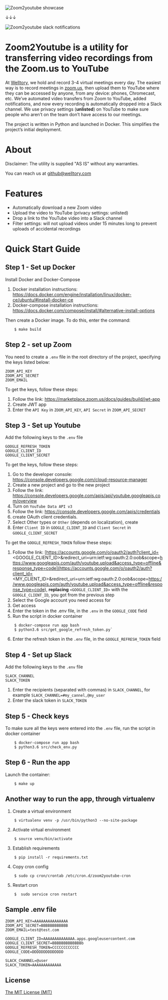 ![Zoom2youtube showcase](http://i.imgur.com/snCLd13.gif)

↓↓↓

![Zoom2youtube slack notifications](http://i.imgur.com/2nxeNBG.png)

# Zoom2Youtube is a utility for transferring video recordings from the Zoom.us to YouTube

At [Welltory](https://welltory.com), we hold and record 3-4 virtual meetings every day. The easiest way is to record meetings in [zoom.us](https://zoom.us), then upload them to YouTube where they can be accessed by anyone, from any device: phones, Chromecast, etc. We’ve automated video transfers from Zoom to YouTube, added notifications, and now every recording is automatically dropped into a Slack channel. We use privacy settings (**unlisted**) on YouTube to make sure people who aren’t on the team don’t have access to our meetings.

The project is written in Python and launched in Docker. This simplifies the project’s initial deployment.

# About

Disclaimer: The utility is supplied "AS IS" without any warranties.

You can reach us at github@welltory.com

# Features

- Automatically download a new Zoom video
- Upload the video to YouTube (privacy settings: unlisted)
- Drop a link to the YouTube video into a Slack channel
- Filter settings: will not upload videos under 15 minutes long to prevent uploads of accidental recordings


Quick Start Guide
=========

Step 1 - Set up Docker
------------------------

Install Docker and Docker-Compose

1. Docker installation instructions: https://docs.docker.com/engine/installation/linux/docker-ce/ubuntu/#install-docker-ce
2. Docker-compose installation instructions: https://docs.docker.com/compose/install/#alternative-install-options

Then create a Docker image. To do this, enter the command:

```
    $ make build
```


Step 2 - set up Zoom
----------------------

You need to create a `.env` file in the root directory of the project, specifying the keys listed below:

    ZOOM_API_KEY
    ZOOM_API_SECRET
    ZOOM_EMAIL

To get the keys, follow these steps:
1. Follow the link: https://marketplace.zoom.us/docs/guides/build/jwt-app
2. Create JWT app
3. Enter the `API Key` in `ZOOM_API_KEY`, `API Secret` in `ZOOM_API_SECRET`


Step 3 - Set up Youtube
-------------------------

Add the following keys to the `.env` file

    GOOGLE_REFRESH_TOKEN
    GOOGLE_CLIENT_ID
    GOOGLE_CLIENT_SECRET

To get the keys, follow these steps:
1. Go to the developer console: https://console.developers.google.com/cloud-resource-manager
2. Create a new project and go to the new project
3. Follow the link: https://console.developers.google.com/apis/api/youtube.googleapis.com/overview
4. Turn on `YouTube Data API v3`
5. Follow the link: https://console.developers.google.com/apis/credentials
6. create OAuth client credentials.
7. Select Other types or `Other` (depends on localization), create
8. Enter `Client ID` in `GOOGLE_CLIENT_ID` and `Client Secret` in `GOOGLE_CLIENT_SECRET`

To get the `GOOGLE_REFRESH_TOKEN` follow these steps:

1. Follow the link: [https://accounts.google.com/o/oauth2/auth?client_id=<GOOGLE_CLIENT_ID>&redirect_uri=urn:ietf:wg:oauth:2.0:oob&scope=https://www.googleapis.com/auth/youtube.upload&access_type=offline&response_type=code](https://accounts.google.com/o/oauth2/auth?client_id=<MY_CLIENT_ID>&redirect_uri=urn:ietf:wg:oauth:2.0:oob&scope=https://www.googleapis.com/auth/youtube.upload&access_type=offline&response_type=code), **replacing** `<GOOGLE_CLIENT_ID>` with the `GOOGLE_CLIENT_ID`, you got from the previous step
2. Select the Google account you need access for
3. Get access
4. Enter the token in the .env file, in the `.env` in the `GOOGLE_CODE` field
5. Run the script in docker container
```
    $ docker-compose run app bash
    $ python3.6 src/get_google_refresh_token.py`
```
6. Enter the refresh token in the `.env` file, in the `GOOGLE_REFRESH_TOKEN` field


Step 4 - Set up Slack
-----------------------

Add the following keys to the `.env` file

    SLACK_CHANNEL
    SLACK_TOKEN

1. Enter the recipients (separated with commas) in `SLACK_CHANNEL`, for example `SLACK_CHANNEL=#my_cannel,@my_user`
2. Enter the slack token in `SLACK_TOKEN`


Step 5 - Check keys
-----------------------

To make sure all the keys were entered into the `.env` file, run the script in docker container
```
    $ docker-compose run app bash
    $ python3.6 src/check_env.py
```


Step 6 - Run the app
-------------------------

Launch the container:
```
    $ make up
```


Another way to run the app, through virtualenv
------------------------------------------------------------------------

1. Create a virtual environment
```
    $ virtualenv venv -p /usr/bin/python3 --no-site-package
```
2. Activate virtual environment
```
    $ source venv/bin/activate
```
3. Establish requirements
```
    $ pip install -r requirements.txt
```
4. Copy cron config
```
    $ sudo cp cron/crontab /etc/cron.d/zoom2youtube-cron
```
5. Restart cron
```
    $  sudo service cron restart
```

Sample .env file
-----------------

```
ZOOM_API_KEY=AAAAAAAAAAAAAAA
ZOOM_API_SECRET=BBBBBBBBBBBB
ZOOM_EMAIL=test@test.com

GOOGLE_CLIENT_ID=AAAAAAAAAAAAAA.apps.googleusercontent.com
GOOGLE_CLIENT_SECRET=BBBBBBBBBBBBBb
GOOGLE_REFRESH_TOKEN=CCCCCCCCCCCC
GOOGLE_CODE=DDDDDDDDDDDDDD

SLACK_CHANNEL=@user
SLACK_TOKEN=AAAAAAAAAAAAA
```


License
-------

[The MIT License (MIT)](https://en.wikipedia.org/wiki/MIT_License)
